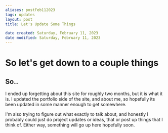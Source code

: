 ```yaml
---
aliases: postFeb112023
tags: updates
layout: post
title: Let's Update Some Things

date created: Saturday, February 11, 2023
date modified: Saturday, February 11, 2023
---
```


# So let's get down to a couple things

## So..

I ended up forgetting about this site for roughly two months, but it is what it is. I updated the portfolio side of the site, and about me,
so hopefully its been updated in some manner enough to get somewhere.

I'm also trying to figure out what exactly to talk about, and honestly I probably could just do project updates or ideas, that or post up things
that I think of. Either way, something will go up here hopefully soon.
